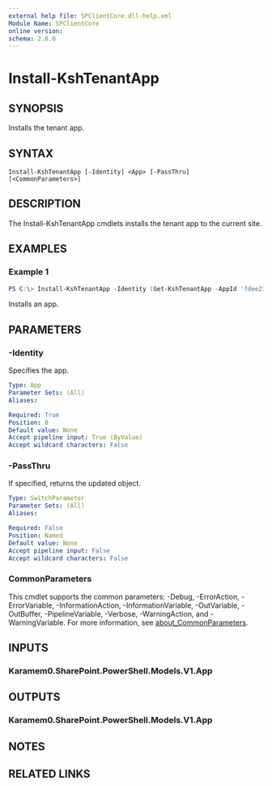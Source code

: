 ```yaml
---
external help file: SPClientCore.dll-help.xml
Module Name: SPClientCore
online version:
schema: 2.0.0
---
```


# Install-KshTenantApp

## SYNOPSIS
Installs the tenant app.

## SYNTAX

```
Install-KshTenantApp [-Identity] <App> [-PassThru] [<CommonParameters>]
```

## DESCRIPTION
The Install-KshTenantApp cmdlets installs the tenant app to the current site.

## EXAMPLES

### Example 1
```powershell
PS C:\> Install-KshTenantApp -Identity (Get-KshTenantApp -AppId 'fdee2390-48bf-409e-956a-20f11a0add59')
```

Installs an app.

## PARAMETERS

### -Identity
Specifies the app.

```yaml
Type: App
Parameter Sets: (All)
Aliases:

Required: True
Position: 0
Default value: None
Accept pipeline input: True (ByValue)
Accept wildcard characters: False
```

### -PassThru
If specified, returns the updated object.

```yaml
Type: SwitchParameter
Parameter Sets: (All)
Aliases:

Required: False
Position: Named
Default value: None
Accept pipeline input: False
Accept wildcard characters: False
```

### CommonParameters
This cmdlet supports the common parameters: -Debug, -ErrorAction, -ErrorVariable, -InformationAction, -InformationVariable, -OutVariable, -OutBuffer, -PipelineVariable, -Verbose, -WarningAction, and -WarningVariable. For more information, see [about_CommonParameters](http://go.microsoft.com/fwlink/?LinkID=113216).

## INPUTS

### Karamem0.SharePoint.PowerShell.Models.V1.App

## OUTPUTS

### Karamem0.SharePoint.PowerShell.Models.V1.App

## NOTES

## RELATED LINKS
